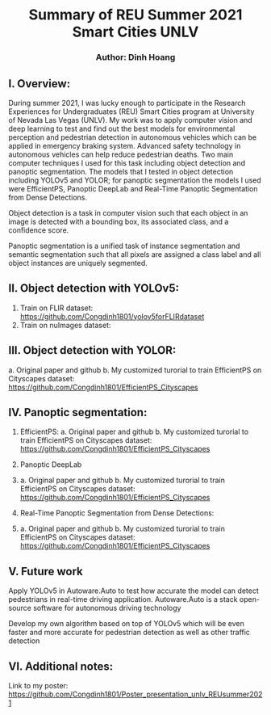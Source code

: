 # <div align="center"> Summary of REU Summer 2021 Smart Cities UNLV </div>
### <div align="center"> Author: Dinh Hoang </div>

## I.	Overview:
  During summer 2021, I was lucky enough to participate in the Research Experiences for Undergraduates (REU) Smart Cities program at University of Nevada Las Vegas (UNLV). My work was to apply computer vision and deep learning to test and find out the best models for environmental perception and pedestrian detection in autonomous vehicles which can be applied in emergency braking system. Advanced safety technology in autonomous vehicles can help reduce pedestrian deaths. Two main computer techniques I used for this task including object detection and panoptic segmentation. The models that I tested in object detection including YOLOv5 and YOLOR; for panoptic segmentation the models I used were EfficientPS, Panoptic DeepLab and Real-Time Panoptic Segmentation from Dense Detections.

  Object detection is a task in computer vision such that each object in an image is detected with a bounding box, its associated class, and a confidence score.

  Panoptic segmentation is a unified task of instance segmentation and semantic segmentation such that all pixels are assigned a class label and all object instances are uniquely segmented.
## II.	Object detection with YOLOv5:
1. Train on FLIR dataset: https://github.com/Congdinh1801/yolov5forFLIRdataset
2. Train on nuImages dataset: 
## III.	Object detection with YOLOR: 
a. Original paper and github
b. My customized turorial to train EfficientPS on Cityscapes dataset: https://github.com/Congdinh1801/EfficientPS_Cityscapes
## IV.	Panoptic segmentation:
1. EfficientPS: 
a. Original paper and github
b. My customized turorial to train EfficientPS on Cityscapes dataset: https://github.com/Congdinh1801/EfficientPS_Cityscapes

2. Panoptic DeepLab
3. a. Original paper and github
b. My customized turorial to train EfficientPS on Cityscapes dataset: https://github.com/Congdinh1801/EfficientPS_Cityscapes

3. Real-Time Panoptic Segmentation from Dense Detections:
4. a. Original paper and github
b. My customized turorial to train EfficientPS on Cityscapes dataset: https://github.com/Congdinh1801/EfficientPS_Cityscapes

## V.	Future work
   Apply YOLOv5 in Autoware.Auto to test how accurate the model can detect pedestrians in real-time driving application. Autoware.Auto is a stack open-source software for autonomous driving technology

  Develop my own algorithm based on top of YOLOv5 which will be even faster and more accurate for pedestrian detection as well as other traffic detection
## VI.	Additional notes:
Link to my poster:  https://github.com/Congdinh1801/Poster_presentation_unlv_REUsummer2021
